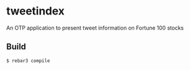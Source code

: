 tweetindex
=====

An OTP application to present tweet information on Fortune 100 stocks

Build
-----

    $ rebar3 compile
